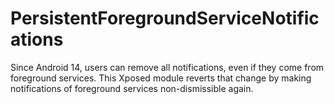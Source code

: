 # PersistentForegroundServiceNotifications

Since Android 14, users can remove all notifications, even if they come from foreground services.
This Xposed module reverts that change by making notifications of foreground services non-dismissible again.
